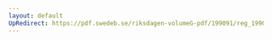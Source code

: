 ```yaml
---
layout: default
UpRedirect: https://pdf.swedeb.se/riksdagen-volumeG-pdf/199091/reg_199091/reg_199091_0605.pdf
---
```


